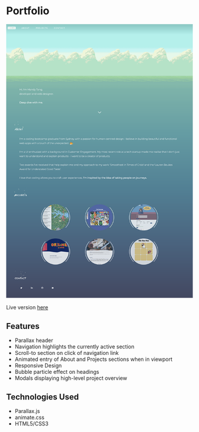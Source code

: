 # Portfolio

![Portfolio Screenshot](https://github.com/amandytang/amandytang.github.io/blob/master/css/images/fullpagecapture.png)
<br/>

Live version [here](https://amandytang.github.io/)  

## Features
* Parallax header
* Navigation highlights the currently active section
* Scroll-to section on click of navigation link
* Animated entry of About and Projects sections when in viewport
* Responsive Design
* Bubble particle effect on headings
* Modals displaying high-level project overview

## Technologies Used

* Parallax.js
* animate.css
* HTML5/CSS3
